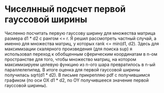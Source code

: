 # Чиселнный подсчет первой гауссовой ширины
Численно посчитать первую гауссову ширину для множества матрица размера d1 * d2 с рангом <= r. Я решил рассмотреть частный случай, а именно для множества матриц, у которых rank <= min(d1, d2). Здесь для максимизации скалярного произведения (для поиска sup) я использовал переход к обобщенным сферическим координатам в n-ом пространстве для того, чтобы множество матриц, на котором максимизируем целевую функцию из n-ого шара превратилось в n-ый параллелепипед. В итоге оценка для первой гауссовой ширины получилась sqrt(d1 * d2). В письме прикрепляю pdf с получившимся графиком (по оси OX d1 * d2, по OY получившееся значение первой гауссовой ширины).
